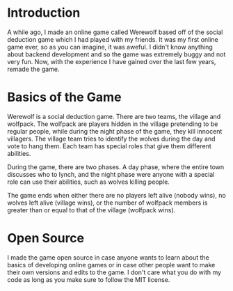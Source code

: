 # Introduction
A while ago, I made an online game called Werewolf based off of the social deduction game which I had played with my friends. It was my first online game ever, so as you can imagine, it was aweful. I didn't know anything about backend development and so the game was extremely buggy and not very fun. Now, with the experience I have gained over the last few years, remade the game.

# Basics of the Game
Werewolf is a social deduction game. There are two teams, the village and wolfpack. The wolfpack are players hidden in the village pretending to be regular people, while during the night phase of the game, they kill innocent villagers. The village team tries to identify the wolves during the day and vote to hang them. Each team has special roles that give them different abilities.

During the game, there are two phases. A day phase, where the entire town discusses who to lynch, and the night phase were anyone with a special role can use their abilities, such as wolves killing people.

The game ends when either there are no players left alive (nobody wins), no wolves left alive (village wins), or the number of wolfpack members is greater than or equal to that of the village (wolfpack wins).

# Open Source
I made the game open source in case anyone wants to learn about the basics of developing online games or in case other people want to make their own versions and edits to the game. I don't care what you do with my code as long as you make sure to follow the MIT license.
